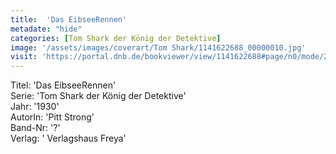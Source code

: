 ```yaml
---
title:  'Das EibseeRennen'
metadate: "hide"
categories: [Tom Shark der König der Detektive]
image: '/assets/images/coverart/Tom Shark/1141622688_00000010.jpg'
visit: 'https://portal.dnb.de/bookviewer/view/1141622688#page/n0/mode/2up'
---
```

Titel: 'Das EibseeRennen' <br>
Serie: 'Tom Shark der König der Detektive' <br>
Jahr: '1930' <br>
AutorIn: 'Pitt Strong' <br>
Band-Nr: '?' <br>
Verlag: ' Verlagshaus Freya'